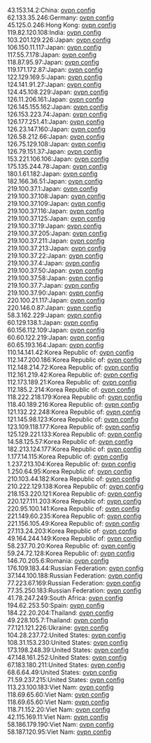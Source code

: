 43.153.14.2:China: [ovpn config](vpn/43_153_14_2.ovpn)  
62.133.35.246:Germany: [ovpn config](vpn/62_133_35_246.ovpn)  
45.125.0.246:Hong Kong: [ovpn config](vpn/45_125_0_246.ovpn)  
119.82.120.108:India: [ovpn config](vpn/119_82_120_108.ovpn)  
103.201.129.226:Japan: [ovpn config](vpn/103_201_129_226.ovpn)  
106.150.11.117:Japan: [ovpn config](vpn/106_150_11_117.ovpn)  
117.55.7.178:Japan: [ovpn config](vpn/117_55_7_178.ovpn)  
118.87.95.97:Japan: [ovpn config](vpn/118_87_95_97.ovpn)  
119.171.172.87:Japan: [ovpn config](vpn/119_171_172_87.ovpn)  
122.129.169.5:Japan: [ovpn config](vpn/122_129_169_5.ovpn)  
124.141.91.27:Japan: [ovpn config](vpn/124_141_91_27.ovpn)  
124.45.108.229:Japan: [ovpn config](vpn/124_45_108_229.ovpn)  
126.11.206.161:Japan: [ovpn config](vpn/126_11_206_161.ovpn)  
126.145.155.162:Japan: [ovpn config](vpn/126_145_155_162.ovpn)  
126.153.223.74:Japan: [ovpn config](vpn/126_153_223_74.ovpn)  
126.177.251.41:Japan: [ovpn config](vpn/126_177_251_41.ovpn)  
126.23.147.160:Japan: [ovpn config](vpn/126_23_147_160.ovpn)  
126.58.212.66:Japan: [ovpn config](vpn/126_58_212_66.ovpn)  
126.75.129.108:Japan: [ovpn config](vpn/126_75_129_108.ovpn)  
126.79.151.37:Japan: [ovpn config](vpn/126_79_151_37.ovpn)  
153.221.106.106:Japan: [ovpn config](vpn/153_221_106_106.ovpn)  
175.135.244.78:Japan: [ovpn config](vpn/175_135_244_78.ovpn)  
180.1.61.182:Japan: [ovpn config](vpn/180_1_61_182.ovpn)  
182.166.36.51:Japan: [ovpn config](vpn/182_166_36_51.ovpn)  
219.100.37.1:Japan: [ovpn config](vpn/219_100_37_1.ovpn)  
219.100.37.108:Japan: [ovpn config](vpn/219_100_37_108.ovpn)  
219.100.37.109:Japan: [ovpn config](vpn/219_100_37_109.ovpn)  
219.100.37.116:Japan: [ovpn config](vpn/219_100_37_116.ovpn)  
219.100.37.125:Japan: [ovpn config](vpn/219_100_37_125.ovpn)  
219.100.37.19:Japan: [ovpn config](vpn/219_100_37_19.ovpn)  
219.100.37.205:Japan: [ovpn config](vpn/219_100_37_205.ovpn)  
219.100.37.211:Japan: [ovpn config](vpn/219_100_37_211.ovpn)  
219.100.37.213:Japan: [ovpn config](vpn/219_100_37_213.ovpn)  
219.100.37.22:Japan: [ovpn config](vpn/219_100_37_22.ovpn)  
219.100.37.4:Japan: [ovpn config](vpn/219_100_37_4.ovpn)  
219.100.37.50:Japan: [ovpn config](vpn/219_100_37_50.ovpn)  
219.100.37.58:Japan: [ovpn config](vpn/219_100_37_58.ovpn)  
219.100.37.7:Japan: [ovpn config](vpn/219_100_37_7.ovpn)  
219.100.37.90:Japan: [ovpn config](vpn/219_100_37_90.ovpn)  
220.100.21.117:Japan: [ovpn config](vpn/220_100_21_117.ovpn)  
220.146.0.87:Japan: [ovpn config](vpn/220_146_0_87.ovpn)  
58.3.162.229:Japan: [ovpn config](vpn/58_3_162_229.ovpn)  
60.129.138.1:Japan: [ovpn config](vpn/60_129_138_1.ovpn)  
60.156.112.109:Japan: [ovpn config](vpn/60_156_112_109.ovpn)  
60.60.122.219:Japan: [ovpn config](vpn/60_60_122_219.ovpn)  
60.65.193.164:Japan: [ovpn config](vpn/60_65_193_164.ovpn)  
110.14.141.42:Korea Republic of: [ovpn config](vpn/110_14_141_42.ovpn)  
112.147.200.186:Korea Republic of: [ovpn config](vpn/112_147_200_186.ovpn)  
112.148.214.72:Korea Republic of: [ovpn config](vpn/112_148_214_72.ovpn)  
112.161.219.42:Korea Republic of: [ovpn config](vpn/112_161_219_42.ovpn)  
112.173.189.21:Korea Republic of: [ovpn config](vpn/112_173_189_21.ovpn)  
112.185.2.214:Korea Republic of: [ovpn config](vpn/112_185_2_214.ovpn)  
118.222.218.179:Korea Republic of: [ovpn config](vpn/118_222_218_179.ovpn)  
118.40.189.216:Korea Republic of: [ovpn config](vpn/118_40_189_216.ovpn)  
121.132.22.248:Korea Republic of: [ovpn config](vpn/121_132_22_248.ovpn)  
121.145.98.123:Korea Republic of: [ovpn config](vpn/121_145_98_123.ovpn)  
123.109.118.177:Korea Republic of: [ovpn config](vpn/123_109_118_177.ovpn)  
125.129.221.133:Korea Republic of: [ovpn config](vpn/125_129_221_133.ovpn)  
14.58.125.57:Korea Republic of: [ovpn config](vpn/14_58_125_57.ovpn)  
182.213.124.177:Korea Republic of: [ovpn config](vpn/182_213_124_177.ovpn)  
1.177.14.115:Korea Republic of: [ovpn config](vpn/1_177_14_115.ovpn)  
1.237.213.104:Korea Republic of: [ovpn config](vpn/1_237_213_104.ovpn)  
1.250.64.95:Korea Republic of: [ovpn config](vpn/1_250_64_95.ovpn)  
210.103.44.182:Korea Republic of: [ovpn config](vpn/210_103_44_182.ovpn)  
210.222.129.138:Korea Republic of: [ovpn config](vpn/210_222_129_138.ovpn)  
218.153.220.121:Korea Republic of: [ovpn config](vpn/218_153_220_121.ovpn)  
220.127.111.203:Korea Republic of: [ovpn config](vpn/220_127_111_203.ovpn)  
220.95.100.141:Korea Republic of: [ovpn config](vpn/220_95_100_141.ovpn)  
221.149.60.235:Korea Republic of: [ovpn config](vpn/221_149_60_235.ovpn)  
221.156.105.49:Korea Republic of: [ovpn config](vpn/221_156_105_49.ovpn)  
27.113.24.203:Korea Republic of: [ovpn config](vpn/27_113_24_203.ovpn)  
49.164.244.149:Korea Republic of: [ovpn config](vpn/49_164_244_149.ovpn)  
58.237.70.20:Korea Republic of: [ovpn config](vpn/58_237_70_20.ovpn)  
59.24.72.128:Korea Republic of: [ovpn config](vpn/59_24_72_128.ovpn)  
146.70.205.6:Romania: [ovpn config](vpn/146_70_205_6.ovpn)  
176.109.183.44:Russian Federation: [ovpn config](vpn/176_109_183_44.ovpn)  
37.144.100.188:Russian Federation: [ovpn config](vpn/37_144_100_188.ovpn)  
77.223.67.169:Russian Federation: [ovpn config](vpn/77_223_67_169.ovpn)  
77.35.250.183:Russian Federation: [ovpn config](vpn/77_35_250_183.ovpn)  
41.78.247.249:South Africa: [ovpn config](vpn/41_78_247_249.ovpn)  
194.62.253.50:Spain: [ovpn config](vpn/194_62_253_50.ovpn)  
184.22.20.204:Thailand: [ovpn config](vpn/184_22_20_204.ovpn)  
49.228.105.7:Thailand: [ovpn config](vpn/49_228_105_7.ovpn)  
77.121.121.226:Ukraine: [ovpn config](vpn/77_121_121_226.ovpn)  
104.28.237.72:United States: [ovpn config](vpn/104_28_237_72.ovpn)  
108.31.153.230:United States: [ovpn config](vpn/108_31_153_230.ovpn)  
173.198.248.39:United States: [ovpn config](vpn/173_198_248_39.ovpn)  
47.148.161.252:United States: [ovpn config](vpn/47_148_161_252.ovpn)  
67.183.180.211:United States: [ovpn config](vpn/67_183_180_211.ovpn)  
68.6.64.49:United States: [ovpn config](vpn/68_6_64_49.ovpn)  
71.59.237.215:United States: [ovpn config](vpn/71_59_237_215.ovpn)  
113.23.100.183:Viet Nam: [ovpn config](vpn/113_23_100_183.ovpn)  
118.69.65.60:Viet Nam: [ovpn config](vpn/118_69_65_60.ovpn)  
118.69.65.60:Viet Nam: [ovpn config](vpn/118_69_65_60.ovpn)  
118.71.152.20:Viet Nam: [ovpn config](vpn/118_71_152_20.ovpn)  
42.115.169.11:Viet Nam: [ovpn config](vpn/42_115_169_11.ovpn)  
58.186.179.190:Viet Nam: [ovpn config](vpn/58_186_179_190.ovpn)  
58.187.120.95:Viet Nam: [ovpn config](vpn/58_187_120_95.ovpn)  
